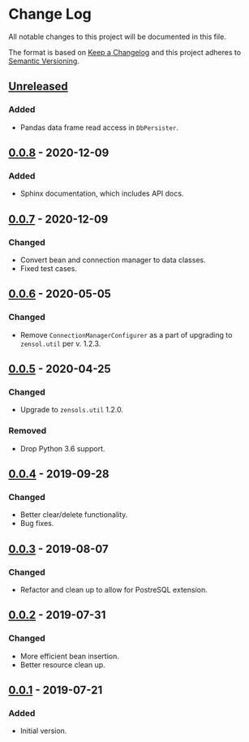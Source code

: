 # Change Log
All notable changes to this project will be documented in this file.

The format is based on [Keep a Changelog](http://keepachangelog.com/)
and this project adheres to [Semantic Versioning](http://semver.org/).


## [Unreleased]

### Added
- Pandas data frame read access in `DbPersister`.


## [0.0.8] - 2020-12-09
### Added
- Sphinx documentation, which includes API docs.


## [0.0.7] - 2020-12-09
### Changed
- Convert bean and connection manager to data classes.
- Fixed test cases.


## [0.0.6] - 2020-05-05
### Changed
- Remove `ConnectionManagerConfigurer` as a part of upgrading to `zensol.util`
  per v. 1.2.3.


## [0.0.5] - 2020-04-25
### Changed
- Upgrade to ``zensols.util`` 1.2.0.
### Removed
- Drop Python 3.6 support.


## [0.0.4] - 2019-09-28
### Changed
- Better clear/delete functionality.
- Bug fixes.


## [0.0.3] - 2019-08-07
### Changed
- Refactor and clean up to allow for PostreSQL extension.


## [0.0.2] - 2019-07-31
### Changed
- More efficient bean insertion.
- Better resource clean up.


## [0.0.1] - 2019-07-21
### Added
- Initial version.


<!-- links -->
[Unreleased]: https://github.com/plandes/dbutil/compare/v0.0.8...HEAD
[0.0.8]: https://github.com/plandes/dbutil/compare/v0.0.7...v0.0.8
[0.0.7]: https://github.com/plandes/dbutil/compare/v0.0.6...v0.0.7
[0.0.6]: https://github.com/plandes/dbutil/compare/v0.0.5...v0.0.6
[0.0.5]: https://github.com/plandes/dbutil/compare/v0.0.4...v0.0.5
[0.0.4]: https://github.com/plandes/dbutil/compare/v0.0.3...v0.0.4
[0.0.3]: https://github.com/plandes/dbutil/compare/v0.0.2...v0.0.3
[0.0.2]: https://github.com/plandes/dbutil/compare/v0.0.1...v0.0.2
[0.0.1]: https://github.com/plandes/dbutil/compare/v0.0.0...v0.0.1
